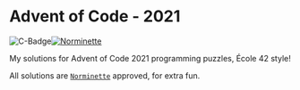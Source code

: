 # Advent of Code - 2021

![C-Badge](https://img.shields.io/badge/Language-C-lightgrey)[![Norminette](https://img.shields.io/badge/Norminette-Approved-brightgreen)](https://github.com/42School/norminette)


My solutions for Advent of Code 2021 programming puzzles, École 42 style!

All solutions are [`Norminette`](https://github.com/42School/norminette/tree/master/pdf) approved, for extra fun.